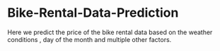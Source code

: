 # Bike-Rental-Data-Prediction
Here we predict the price of the bike rental data based on the weather conditions , day of the month and multiple other factors.
